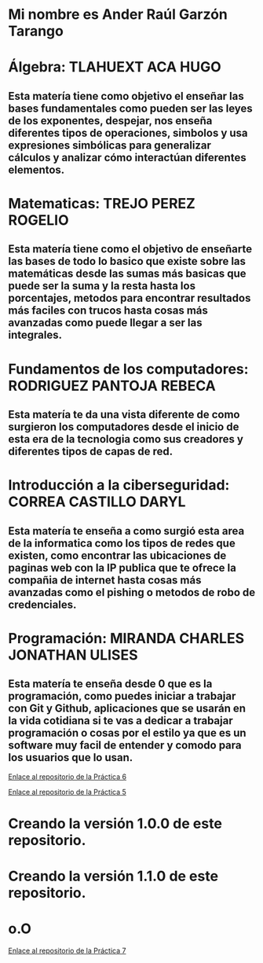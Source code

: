 # Mi nombre es Ander Raúl Garzón Tarango

# Álgebra:  TLAHUEXT ACA HUGO
## Esta matería tiene como objetivo el enseñar las bases fundamentales como pueden ser las leyes de los exponentes, despejar, nos enseña diferentes tipos de operaciones, simbolos y usa expresiones simbólicas para generalizar cálculos y analizar cómo interactúan diferentes elementos.


# Matematicas:  TREJO PEREZ ROGELIO
 ## Esta matería tiene como el objetivo de enseñarte las bases de todo lo basico que existe sobre las matemáticas desde las sumas más basicas que puede ser la suma y la resta hasta los porcentajes, metodos para encontrar resultados más faciles con trucos hasta cosas más avanzadas como puede llegar a ser las integrales.





# Fundamentos de los computadores: RODRIGUEZ PANTOJA REBECA
## Esta matería te da una vista diferente de como surgieron los computadores desde el inicio de esta era de la tecnologia como sus creadores y diferentes tipos de capas de red.




# Introducción a la ciberseguridad:     CORREA CASTILLO DARYL
## Esta matería te enseña a como surgió esta area de la informatica como los tipos de redes que existen, como encontrar las ubicaciones de paginas web con la IP publica que te ofrece la compañia de internet hasta cosas más avanzadas como el pishing o metodos de robo de credenciales.



# Programación: MIRANDA CHARLES JONATHAN ULISES
## Esta matería te enseña desde 0 que es la programación, como puedes iniciar a trabajar con Git y Github, aplicaciones que se usarán en la vida cotidiana si te vas a dedicar a trabajar programación o cosas por el estilo ya que es un software muy facil de entender y comodo para los usuarios que lo usan.

[Enlace al repositorio de la Práctica 6](https://github.com/AnderrGZ/Amerike-2)

[Enlace al repositorio de la Práctica 5](https://github.com/AnderrGZ/Practica-02)

# Creando la versión 1.0.0 de este repositorio.

# Creando la versión 1.1.0 de este repositorio.
# o.O

[Enlace al repositorio de la Práctica 7](https://github.com/AnderrGZ/Practica-07)